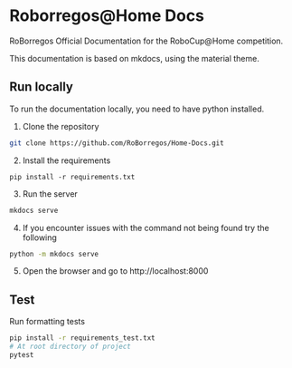 # Roborregos@Home Docs

RoBorregos Official Documentation for the RoboCup@Home competition.

This documentation is based on mkdocs, using the material theme.

## Run locally

To run the documentation locally, you need to have python installed.

1. Clone the repository

```bash
git clone https://github.com/RoBorregos/Home-Docs.git
```

2. Install the requirements

```
pip install -r requirements.txt
```

3. Run the server

```bash
mkdocs serve
```

4. If you encounter issues with the command not being found try the following

```bash
python -m mkdocs serve
```

5. Open the browser and go to http://localhost:8000

## Test

Run formatting tests

```bash
pip install -r requirements_test.txt
# At root directory of project
pytest
```